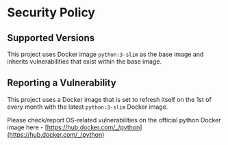 # Security Policy

## Supported Versions

This project uses Docker image `python:3-slim` as the base image and inherits vulnerabilities that exist within the base image.

## Reporting a Vulnerability

This project uses a Docker image that is set to refresh itself on the 1st of every month with the latest  `python:3-slim` Docker image. 

Please check/report OS-related vulnerabilities on the official python Docker image here - [https://hub.docker.com/_/python](https://hub.docker.com/_/python) 
